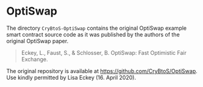 # OptiSwap

The directory `CryBtoS-OptiSwap` contains the original OptiSwap example smart contract source code
as it was published by the authors of the original OptiSwap paper.

> Eckey, L., Faust, S., & Schlosser, B. OptiSwap: Fast Optimistic Fair Exchange.

The original repository is available at https://github.com/CryBtoS/OptiSwap.
Use kindly permitted by Lisa Eckey (16. April 2020).
